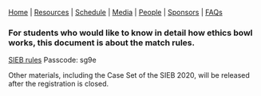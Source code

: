 [Home](https://sieb2020.github.io) &#124; [Resources](https://sieb2020.github.io/resources) &#124; [Schedule](https://sieb2020.github.io/schedule) &#124; [Media](https://sieb2020.github.io/media) &#124; [People](https://sieb2020.github.io/people) &#124; [Sponsors](https://sieb2020.github.io/sponsors) &#124; [FAQs](https://sieb2020.github.io/faqs)

### For students who would like to know in detail how ethics bowl works, this document is about the match rules.  

[SIEB rules](https://pan.baidu.com/s/1QIPN6rurTFD-WIVSHsLwsg) Passcode: sg9e  

Other materials, including the Case Set of the SIEB 2020, will be released after the registration is closed.
